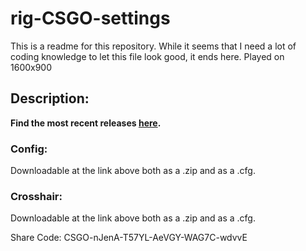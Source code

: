 # rig-CSGO-settings

This is a readme for this repository.
While it seems that I need a lot of coding knowledge to let this file look good, it ends here.
Played on 1600x900


## Description:
**Find the most recent releases [here](https://github.com/FliessendWasser/rigwastaken-CSGO-settings/releases/latest).**

### Config:
Downloadable at the link above both as a .zip and as a .cfg.

### Crosshair:
Downloadable at the link above both as a .zip and as a .cfg.

Share Code: CSGO-nJenA-T57YL-AeVGY-WAG7C-wdvvE
